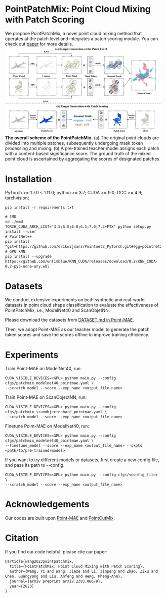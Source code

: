 # PointPatchMix: Point Cloud Mixing with Patch Scoring
We propose PointPatchMix, a novel point cloud mixing method that operates at the patch level and integrates a patch scoring module. You can check out [paper](https://arxiv.org/abs/2303.06678) for more details.
![](https://github.com/winfred2027/PointPatchMix/blob/main/figures/main.png)
**The overall scheme of the PointPatchMix.** (a) The original point clouds are divided into multiple patches, subsequently undergoing mask token processing and mixing. (b) A pre-trained teacher model assigns each patch with a content-based significance score. The ground truth of the mixed point cloud is ascertained by aggregating the scores of designated patches.

# Installation
PyTorch >= 1.7.0 < 1.11.0; python >= 3.7; CUDA >= 9.0; GCC >= 4.9; torchvision;
```
pip install -r requirements.txt
```
```
# EMD
cd ./emd
TORCH_CUDA_ARCH_LIST="3.5;5.0;6.0;6.1;7.0;7.5+PTX" python setup.py install --user
# PointNet++
pip install "git+https://github.com/erikwijmans/Pointnet2_PyTorch.git#egg=pointnet2_ops&subdirectory=pointnet2_ops_lib"
# GPU kNN
pip install --upgrade https://github.com/unlimblue/KNN_CUDA/releases/download/0.2/KNN_CUDA-0.2-py3-none-any.whl
```

# Datasets
We conduct extensive experiments on both synthetic and real-world datasets in point cloud shape classification to evaluate the effectiveness of PointPatchMix, i.e., ModelNet40 and ScanObjetNN. 

Please download the datasets from [DATASET.md in Point-MAE](https://github.com/Pang-Yatian/Point-MAE/blob/main/DATASET.md). 

Then, we adopt Point-MAE as our teacher model to generate the patch token scores and save the scores offline to improve training efficiency.

# Experiments
Train Point-MAE on ModelNet40, run:
```
CUDA_VISIBLE_DEVICES=<GPU> python main.py --config cfgs/patchmix_modelnet40_pointmae.yaml \
--scratch_model --score --exp_name <output_file_name>
```
Train Point-MAE on ScanObjectNN, run:
```
CUDA_VISIBLE_DEVICES=<GPU> python main.py --config cfgs/patchmix_scanobjectnnhard_pointmae.yaml \
--scratch_model --score --exp_name <output_file_name>
```
Finetune Point-MAE on ModelNet40, run:
```
CUDA_VISIBLE_DEVICES=<GPU> python main.py --config cfgs/patchmix_modelnet40_pointmae.yaml \
--finetune_model --score --exp_name <output_file_name> --ckpts <path/to/pre-trained/model>
```
If you want to try different models or datasets, first create a new config file, and pass its path to --config.
```
CUDA_VISIBLE_DEVICES=<GPU> python main.py --config cfgs/<config_file> \
--scratch_model --score --exp_name <output_file_name>
```

# Acknowledgements
Our codes are built upon [Point-MAE](https://github.com/Pang-Yatian/Point-MAE) and [PointCutMix](https://github.com/cuge1995/PointCutMix).

# Citation
If you find our code helpful, please cite our paper:
```
@article{wang2023pointpatchmix,
  title={PointPatchMix: Point Cloud Mixing with Patch Scoring},
  author={Wang, Yi and Wang, Jiaze and Li, Jinpeng and Zhao, Zixu and Chen, Guangyong and Liu, Anfeng and Heng, Pheng-Ann},
  journal={arXiv preprint arXiv:2303.06678},
  year={2023}
}
```
